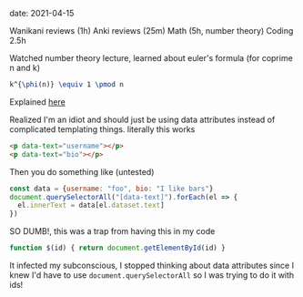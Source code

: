 date: 2021-04-15


Wanikani reviews (1h)
Anki reviews (25m)
Math (5h, number theory)
Coding 2.5h

Watched number theory lecture, learned about euler's formula (for coprime n and k)
```tex
k^{\phi(n)} \equiv 1 \pmod n
```
Explained [here](/p/eulers-theorem.html)


Realized I'm an idiot and should just be using data attributes instead of complicated templating things. literally this works
```html
<p data-text="username"></p>
<p data-text="bio"></p>
```
Then you do something like (untested)
```javascript
const data = {username: "foo", bio: "I like bars"}
document.querySelectorAll("[data-text]").forEach(el => {
  el.innerText = data[el.dataset.text]
})
```

SO DUMB!, this was a trap from having this in my code
```javascript
function $(id) { return document.getElementById(id) }
```
It infected my subconscious, I stopped thinking about data attributes since I knew I'd have to use `document.querySelectorAll` so I was trying to do it with ids!


